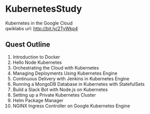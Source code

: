 # KubernetesStudy
Kubernetes in the Google Cloud <br>
qwiklabs url: http://bit.ly/2TyWkp4

## Quest Outline
1. Introduction to Docker
2. Hello Node Kubernetes
3. Orchestrating the Cloud with Kubernetes
4. Managing Deployments Using Kubernetes Engine
5. Continuous Delivery with Jenkins in Kubernetes Engine
6. Running a MongoDB Database in Kubernetes with StatefulSets
7. Build a Slack Bot with Node.js on Kubernetes
8. Setting up a Private Kubernetes Cluster
9. Helm Package Manager
10. NGINX Ingress Controller on Google Kubernetes Engine
